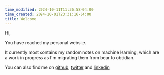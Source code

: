```yaml
---
time_modified: 2024-10-11T11:36:58-04:00
time_created: 2024-10-01T23:31:16-04:00
title: Welcome
---
```

Hi,

You have reached my personal website.

It currently most contains my random notes on machine learning, which are a work in progress as I'm migrating them from bear to obsidian.

You can also find me on [github](https://github.com/michalwols),  [twitter](x.com/michalwols) and [linkedin](https://www.linkedin.com/in/michalwolski/)